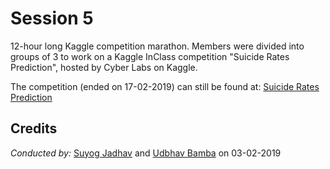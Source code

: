 # Session 5

12-hour long Kaggle competition marathon. Members were divided into groups of 3 to work on a Kaggle InClass competition "Suicide Rates Prediction", hosted by Cyber Labs on Kaggle.

The competition (ended on 17-02-2019) can still be found at: [Suicide Rates Prediction](https://www.kaggle.com/c/suicide-rates-prediction/)

## Credits

*Conducted by:* [Suyog Jadhav](https://github.com/IAmSuyogJadhav) and [Udbhav Bamba](https://github.com/ubamba98) on 03-02-2019

